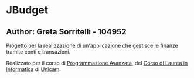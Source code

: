 <h1>JBudget</h1>
<h2> Author: Greta Sorritelli - 104952 </h2>
Progetto per la realizzazione di un'applicazione che gestisce le finanze tramite conti e transazioni.


Realizzato per il corso di 
<a href="http://didattica.cs.unicam.it/doku.php?id=didattica:triennale:pa:ay_1920:main"> Programmazione Avanzata</a>,
del <a href="https://www.cs.unicam.it/">Corso di Laurea in Informatica</a> di <a href="http://www.unicam.it/">Unicam</a>.